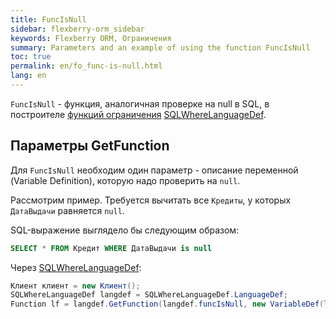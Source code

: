```yaml
---
title: FuncIsNull
sidebar: flexberry-orm_sidebar
keywords: Flexberry ORM, Ограничения
summary: Parameters and an example of using the function FuncIsNull
toc: true
permalink: en/fo_func-is-null.html
lang: en
---
```


`FuncIsNull` - функция, аналогичная проверке на null в SQL, в построителе [функций ограничения](fo_limit-function.html) [SQLWhereLanguageDef](fo_function-list.html).

## Параметры GetFunction

Для `FuncIsNull` необходим один параметр - описание переменной (Variable Definition), которую надо проверить на `null`.

Рассмотрим пример. Требуется вычитать все `Кредиты`, у которых `ДатаВыдачи` равняется `null`.

SQL-выражение выглядело бы следующим образом:

```sql
SELECT * FROM Кредит WHERE ДатаВыдачи is null
```

Через [SQLWhereLanguageDef](fo_function-list.html):

``` csharp    
Клиент клиент = new Клиент();
SQLWhereLanguageDef langdef = SQLWhereLanguageDef.LanguageDef;
Function lf = langdef.GetFunction(langdef.funcIsNull, new VariableDef(langdef.DateTimeType, Information.ExtractPropertyPath<Клиент>(x => x.ДатаВыдачи)));
```
